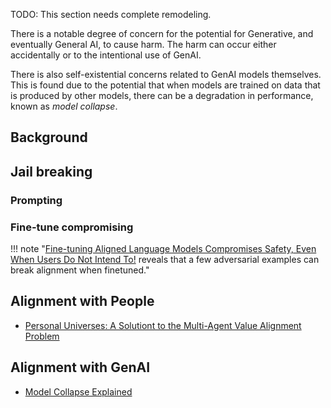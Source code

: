 TODO: This section needs complete remodeling.

There is a notable degree of concern for the potential for Generative, and eventually General AI, to cause harm. The harm can occur either accidentally or to the intentional use of GenAI.

There is also self-existential concerns related to GenAI models themselves. This is found due to the potential that when models are trained on data that is produced by other
models, there can be a degradation in performance, known as _model collapse_.

## Background


## Jail breaking
### Prompting
### Fine-tune compromising
!!! note "[Fine-tuning Aligned Language Models Compromises Safety, Even When Users Do Not Intend To!](https://llm-tuning-safety.github.io/) reveals that a few adversarial examples can break alignment when finetuned."


## Alignment with People

- [Personal Universes: A Solutiont to the Multi-Agent Value Alignment Problem](https://arxiv.org/pdf/1901.01851.pdf)

## Alignment with GenAI

- [Model Collapse Explained](https://www.techtarget.com/whatis/feature/Model-collapse-explained-How-synthetic-training-data-breaks-AI?Offer=abt_pubpro_AI-Insider)
